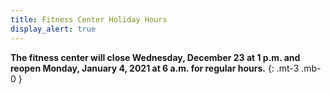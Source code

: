 ```yaml
---
title: Fitness Center Holiday Hours
display_alert: true
---
```


**The fitness center will close Wednesday, December 23 at 1 p.m. and reopen Monday, January 4, 2021 at 6 a.m. for regular hours.**
{: .mt-3 .mb-0 }
